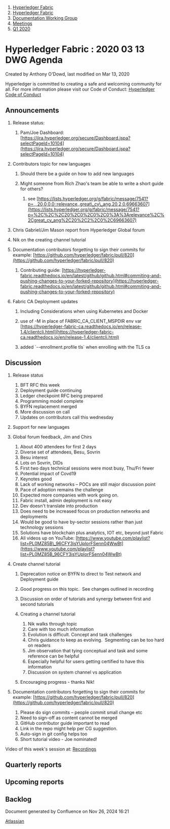 1. [Hyperledger Fabric](index.html)
2. [Hyperledger Fabric](Hyperledger-Fabric_22839309.html)
3. [Documentation Working Group](Documentation-Working-Group_22839782.html)
4. [Meetings](Meetings_22839778.html)
5. [Q1 2020](Q1-2020_22841524.html)

# Hyperledger Fabric : 2020 03 13 DWG Agenda

Created by Anthony O'Dowd, last modified on Mar 13, 2020

Hyperledger is committed to creating a safe and welcoming community for all. For more information please visit our Code of Conduct: [Hyperledger Code of Conduct](https://lf-hyperledger.atlassian.net/wiki/spaces/HYP/pages/19595281/Hyperledger+Code+of+Conduct)

## Announcements

1. Release status:
   
   1. Pam/Joe Dashboard: [https://jira.hyperledger.org/secure/Dashboard.jspa?selectPageId=10104](https://jira.hyperledger.org/secure/Dashboard.jspa?selectPageId=10104)
2. Contributors topic for new languages
   
   1. Should there be a guide on how to add new languages
   2. Might someone from Rich Zhao's team be able to write a short guide for others?
      
      1. see [https://lists.hyperledger.org/g/fabric/message/7541?p=,,,20,0,0,0::relevance,,great\_cy\_ang,20,2,0,69663607](https://lists.hyperledger.org/g/fabric/message/7541?p=%2C%2C%2C20%2C0%2C0%2C0%3A%3Arelevance%2C%2Cgreat_cy_ang%2C20%2C2%2C0%2C69663607)
3. Chris Gabriel/Jim Mason report from Hyperledger Global forum
4. Nik on the creating channel tutorial
5. Documentation contributors forgetting to sign their commits for example: [https://github.com/hyperledger/fabric/pull/820](https://github.com/hyperledger/fabric/pull/820)
   
   1. Contributing guide: [https://hyperledger-fabric.readthedocs.io/en/latest/github/github.html#commiting-and-pushing-changes-to-your-forked-repository](https://hyperledger-fabric.readthedocs.io/en/latest/github/github.html#commiting-and-pushing-changes-to-your-forked-repository)
6. Fabric CA Deployment updates
   
   1. Including Considerations when using Kubernetes and Docker
      
   2. use of -M in place of FABRIC\_CA\_CLIENT\_MSPDIR env var [https://hyperledger-fabric-ca.readthedocs.io/en/release-1.4/clientcli.html](https://hyperledger-fabric-ca.readthedocs.io/en/release-1.4/clientcli.html)
      
   3. added \`--enrollment.profile tls\` when enrolling with the TLS ca

## Discussion

1. Release status
   
   1. BFT RFC this week
   2. Deployment guide continuing
   3. Ledger checkpoint RFC being prepared
   4. Programming model complete
   5. BYFN replacement merged
   6. More discussion on call
   7. Updates on contributors call this wednesday
2. Support for new languages
3. Global forum feedback, Jim and Chirs
   
   01. About 400 attendees for first 2 days
   02. Diverse set of attendees, Besu, Sovrin
   03. Besu interest
   04. Lots on Sovrin, DIDs
   05. First two days technical sessions were most busy, Thu/Fri fewer
   06. Potential impact of Covd19
   07. Keynotes good
   08. Lack of working networks – POCs are still major discussion point
   09. Pace of adoption remains the challenge
   10. Expected more companies with work going on.
   11. Fabric install, admin deployment is not easy
   12. Dev doesn't translate into production
   13. Does need to be increased focus on production networks and deployments
   14. Would be good to have by-sector sessions rather than just technology sessions
   15. Solutions have blockchain plus analytics, IOT etc, beyond just Fabric
   16. All videos up on YouTube: [https://www.youtube.com/playlist?list=PL0MZ85B\_96CFY3isYUplorFSenn04WwBt](https://www.youtube.com/playlist?list=PL0MZ85B_96CFY3isYUplorFSenn04WwBt)
4. Create channel tutorial
   
   1. Deprecation notice on BYFN to direct to Test network and Deployment guide
   2. Good progress on this topic.  See changes outlined in recording
   3. Discussion on order of tutorials and synergy between first and second tutorials
   4. Creating a channel tutorial
      
      1. Nik walks through topic
      2. Care with too much information
      3. Evolution is difficult. Concept and task challenges
      4. Chris guidance to keep as evolving.  Segmenting can be too hard on readers
      5. Jim observation that tying conceptual and task and some reference can be helpful
      6. Especially helpful for users getting certified to have this information
      7. Discussion on system channel vs application
   5. Encouraging progress - thanks Nik!
5. Documentation contributors forgetting to sign their commits for example: [https://github.com/hyperledger/fabric/pull/820](https://github.com/hyperledger/fabric/pull/820)
   
   1. Please do sign commits – people commit small change etc
   2. Need to sign-off as content cannot be merged
   3. GitHub contributor guide important to read
   4. Link in the repo might help per CG suggestion.
   5. Auto-sign in git config helps too
   6. Short tutorial video - Joe nominated!

Video of this week's session at: [Recordings](https://lf-hyperledger.atlassian.net/wiki/display/fabric/Recordings)

## Quarterly reports

## Upcoming reports

## Backlog

Document generated by Confluence on Nov 26, 2024 16:21

[Atlassian](http://www.atlassian.com/)
